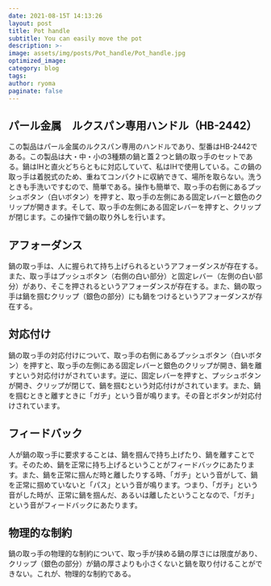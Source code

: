 ```yaml
---
date: 2021-08-15T 14:13:26
layout: post
title: Pot handle
subtitle: You can easily move the pot 
description: >-
image: assets/img/posts/Pot_handle/Pot_handle.jpg
optimized_image: 
category: blog
tags: 
author: ryoma
paginate: false
---
```


## パール金属　ルクスパン専用ハンドル（HB-2442）

この製品はパール金属のルクスパン専用のハンドルであり、型番はHB-2442である。この製品は大・中・小の3種類の鍋と蓋２つと鍋の取っ手のセットである。鍋はIHと直火どちらともに対応していて、私はIHで使用している。この鍋の取っ手は着脱式のため、重ねてコンパクトに収納できて、場所を取らない。洗うときも手洗いですむので、簡単である。操作も簡単で、取っ手の右側にあるプッシュボタン（白いボタン）を押すと、取っ手の左側にある固定レバーと銀色のクリップが開きます。そして、取っ手の左側にある固定レバーを押すと、クリップが閉じます。この操作で鍋の取り外しを行います。

## アフォーダンス

鍋の取っ手は、人に握られて持ち上げられるというアフォーダンスが存在する。また、取っ手はプッシュボタン（右側の白い部分）と固定レバー（左側の白い部分）があり、そこを押されるというアフォーダンスが存在する。また、鍋の取っ手は鍋を掴むクリップ（銀色の部分）にも鍋をつけるというアフォーダンスが存在する。

## 対応付け

鍋の取っ手の対応付けについて、取っ手の右側にあるプッシュボタン（白いボタン）を押すと、取っ手の左側にある固定レバーと銀色のクリップが開き、鍋を離すという対応付けがされています。逆に、固定レバーを押すと、プッシュボタンが開き、クリップが閉じて、鍋を掴むという対応付けがされています。また、鍋を掴むときと離すときに「ガチ」という音が鳴ります。その音とボタンが対応付けされています。

## フィードバック

人が鍋の取っ手に要求することは、鍋を掴んで持ち上げたり、鍋を離すことです。そのため、鍋を正常に持ち上げるということがフィードバックにあたります。また、鍋を正常に掴んだ時と離したりする時、「ガチ」という音がして、鍋を正常に掴めていないと「パス」という音が鳴ります。つまり、「ガチ」という音がした時が、正常に鍋を掴んだ、あるいは離したということなので、「ガチ」という音がフィードバックにあたります。

## 物理的な制約

鍋の取っ手の物理的な制約について、取っ手が挟める鍋の厚さには限度があり、クリップ（銀色の部分）が鍋の厚さよりも小さくないと鍋を取り付けることができない。これが、物理的な制約である。